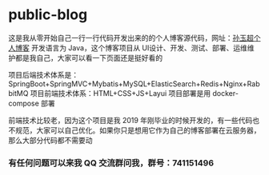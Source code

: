# public-blog
这是我从零开始自己一行一行代码开发出来的的个人博客源代码，网址：<a href="https://www.sunyuchao.com" target="_blank">孙玉超个人博客</a>
开发语言为 Java，这个博客项目从 UI设计、开发、测试、部署、运维维护都是我自己，大家可以看一下页面还是挺好看的

项目后端技术体系是：SpringBoot+SpringMVC+Mybatis+MySQL+ElasticSearch+Redis+Nginx+RabbitMQ
项目前端技术体系：HTML+CSS+JS+Layui
项目部署是用 docker-compose 部署

前端技术比较老，因为这个项目是我 2019 年刚毕业的时候开发的，有一些代码也不规范，大家可以自己优化。如果你只是想用它作为自己的博客部署在云服务器，那么大部分代码都不需要动

<h3>有任何问题可以来我 QQ 交流群问我，群号：741151496</h3>
